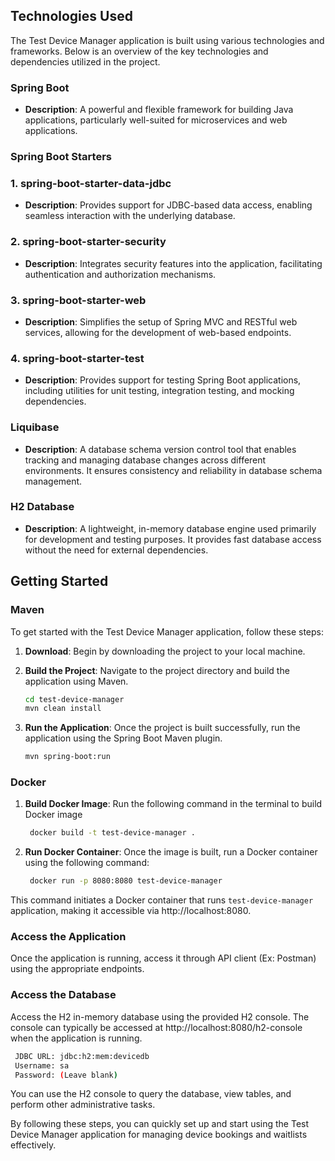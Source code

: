 ## Technologies Used

The Test Device Manager application is built using various technologies and frameworks. Below is an overview of the key technologies and dependencies utilized in the project.


### Spring Boot
- **Description**: A powerful and flexible framework for building Java applications, particularly well-suited for microservices and web applications.

### Spring Boot Starters

### 1. spring-boot-starter-data-jdbc   
- **Description**: Provides support for JDBC-based data access, enabling seamless interaction with the underlying database.

### 2. **spring-boot-starter-security**
  - **Description**: Integrates security features into the application, facilitating authentication and authorization mechanisms.

### 3. **spring-boot-starter-web**
  - **Description**: Simplifies the setup of Spring MVC and RESTful web services, allowing for the development of web-based endpoints.

### 4. **spring-boot-starter-test**
- **Description**: Provides support for testing Spring Boot applications, including utilities for unit testing, integration testing, and mocking dependencies.

### Liquibase

- **Description**: A database schema version control tool that enables tracking and managing database changes across different environments. It ensures consistency and reliability in database schema management.

### H2 Database

- **Description**: A lightweight, in-memory database engine used primarily for development and testing purposes. It provides fast database access without the need for external dependencies.

## Getting Started

### Maven

To get started with the Test Device Manager application, follow these steps:

1. **Download**: Begin by downloading the project to your local machine.

2. **Build the Project**: Navigate to the project directory and build the application using Maven.

    ```bash
    cd test-device-manager
    mvn clean install
    ```

3. **Run the Application**: Once the project is built successfully, run the application using the Spring Boot Maven plugin.

    ```bash
    mvn spring-boot:run
    ```

### Docker
1. **Build Docker Image**: Run the following command in the terminal to build Docker image
   ```bash
    docker build -t test-device-manager .
   ```
2. **Run Docker Container**: Once the image is built, run a Docker container using the following command:
   ```bash
    docker run -p 8080:8080 test-device-manager
   ```

This command initiates a Docker container that runs `test-device-manager` application,
making it accessible via http://localhost:8080.

### Access the Application  
Once the application is running, access it through API client (Ex: Postman) using the appropriate endpoints.


### Access the Database 
Access the H2 in-memory database using the provided H2 console. The console can typically be accessed at http://localhost:8080/h2-console when the application is running.
   ```bash
    JDBC URL: jdbc:h2:mem:devicedb
    Username: sa
    Password: (Leave blank)
   ```
You can use the H2 console to query the database, view tables, and perform other administrative tasks.

By following these steps, you can quickly set up and start using the Test Device Manager application for managing device bookings and waitlists effectively.



